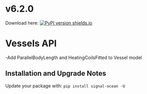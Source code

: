 # v6.2.0
Download here: [![PyPI version shields.io](https://img.shields.io/pypi/v/signal-ocean.svg)](https://pypi.python.org/pypi/signal-ocean/)

# Vessels API

-Add ParallelBodyLength and HeatingCoilsFitted to Vessel model

## Installation and Upgrade Notes
Update your package with: `pip install signal-ocean -U`